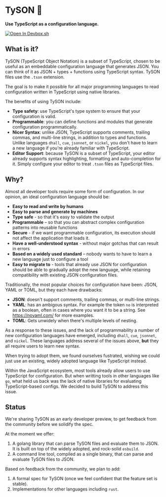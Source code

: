 # TySON 🥊

**Use TypeScript as a configuration language.**

[![Open In Devbox.sh](https://jetpack.io/img/devbox/open-in-devbox.svg)](https://devbox.sh/github.com/jetpack-io/tyson)

## What is it?

TySON (TypeScript Object Notation) is a subset of TypeScript, chosen to be useful as an embeddable configuration
language that generates JSON. You can think of it as JSON + types + functions using
TypeScript syntax. TySON files use the `.tson` extension.

The goal is to make it possible for all major programming languages to read
configuration written in TypeScript using native libraries.

The benefits of using TySON include:

- **Type safety**: use TypeScript's type system to ensure that your configuration
  is valid.
- **Programmable**: you can define functions and modules that generate configuration
  programmatically.
- **Nicer Syntax**: unlike JSON, TypeScript supports comments, trailing commas,
  and multi-line strings, in addition to types and functions. Unlike languages
  `dhall`, `cue`, `jsonnet`, or `nickel`, you don't have to learn a new language
  if you're already familiar with TypeScript.
- **Editor Support**: because TySON is a subset of TypeScript, your editor already
  supports syntax highlighting, formatting and auto-completion for it. Simply
  configure your editor to treat `.tson` files as TypeScript files.

## Why?

Almost all developer tools require some form of configuration. In our opinion,
an ideal configuration language should be:

- **Easy to read and write by humans**
- **Easy to parse and generate by machines**
- **Type safe** - so that it's easy to validate the output
- **Programmable** – so that you can abstract complex configuration patterns
  into reusable functions
- **Secure** - if we want programmable configuration, its execution should
  not affect the application that loads it.
- **Have a well-understood syntax** - without major gotchas that can result in errors
- **Based on a widely used standard** – nobody wants to have to learn a new
  language just to configure a tool
- **Easy to migrate to** - tools that already use JSON for configuration should
  be able to gradually adopt the new language, while retaining compatibility
  with existing JSON configuration files.

Traditionally, the most popular choices for configuration have been: JSON, YAML
or TOML, but they each have drawbacks:

- **JSON**: doesn't support comments, trailing commas, or multi-line strings.
- **YAML**: has an ambigous syntax. For example the token `no` is interpreted
  as a boolean, often in cases where you want it to be a string. See
  https://noyaml.com/ for more examples.
- **TOML**: Gets unwidely when there's multiple levels of nesting.

As a response to these issues, and the lack of programmability a number of new configuration languages have emerged, including `dhall`, `cue`, `jsonnet`, and
`nickel`. These languages address several of the issues above, **but** they all
require users to learn new syntax.

When trying to adopt them, we found ourselves fustrated, wishing we could just
use an existing, widely adopted language like TypeScript instead.

Within the JavaScript ecosystem, most tools already allow users to use TypeScript
for configuration. But when writting tools in other languages like `go`, what held
us back was the lack of native libraries for evaluating TypeScript-based
configs. We decided to build TySON to address this issue.

## Status

We're sharing TySON as an early developer preview, to get feedback from the
community before we solidify the spec.

At the moment we offer:

1. A golang library that can parse TySON files and evaluate them to JSON.
   It is built on top of the widely adopted, and rock-solid `esbuild`.
2. A command line tool, compiled as a single binary, that can parse and
   evaluate TySON files to JSON.

Based on feedback from the community, we plan to add:

1. A formal spec for TySON (once we feel confident that the feature set is stable).
2. Implementations for other languages including `rust`.
